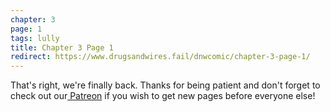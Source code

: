 ```yaml
---
chapter: 3
page: 1
tags: lully
title: Chapter 3 Page 1
redirect: https://www.drugsandwires.fail/dnwcomic/chapter-3-page-1/
---
```


That's right, we're finally back. Thanks for being patient and don't forget to check out our[ Patreon](https://www.patreon.com/drugsandwires) if you wish to get new pages before everyone else!
